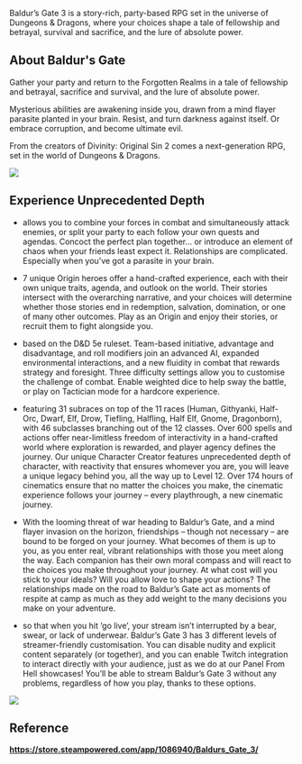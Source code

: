 <div class="top-wrapper">
<div>

Baldur’s Gate 3 is a story-rich, party-based RPG set in the universe of Dungeons & Dragons, where your choices shape a tale of fellowship and betrayal, survival and sacrifice, and the lure of absolute power.

## About Baldur's Gate

Gather your party and return to the Forgotten Realms in a tale of fellowship and betrayal, sacrifice and survival, and the lure of absolute power.

Mysterious abilities are awakening inside you, drawn from a mind flayer parasite planted in your brain. Resist, and turn darkness against itself. Or embrace corruption, and become ultimate evil.

From the creators of Divinity: Original Sin 2 comes a next-generation RPG, set in the world of Dungeons & Dragons.

</div>

<img src="https://encrypted-tbn0.gstatic.com/images?q=tbn:ANd9GcTh1iJAj5R20cgh18cOyRmdTj-Fqcf_nACgtQ&s" />

</div>

## Experience Unprecedented Depth

- allows you to combine your forces in combat and simultaneously attack enemies, or split your party to each follow your own quests and agendas. Concoct the perfect plan together… or introduce an element of chaos when your friends least expect it. Relationships are complicated. Especially when you’ve got a parasite in your brain.

- 7 unique Origin heroes offer a hand-crafted experience, each with their own unique traits, agenda, and outlook on the world. Their stories intersect with the overarching narrative, and your choices will determine whether those stories end in redemption, salvation, domination, or one of many other outcomes. Play as an Origin and enjoy their stories, or recruit them to fight alongside you.

- based on the D&D 5e ruleset. Team-based initiative, advantage and disadvantage, and roll modifiers join an advanced AI, expanded environmental interactions, and a new fluidity in combat that rewards strategy and foresight. Three difficulty settings allow you to customise the challenge of combat. Enable weighted dice to help sway the battle, or play on Tactician mode for a hardcore experience.

- featuring 31 subraces on top of the 11 races (Human, Githyanki, Half-Orc, Dwarf, Elf, Drow, Tiefling, Halfling, Half Elf, Gnome, Dragonborn), with 46 subclasses branching out of the 12 classes. Over 600 spells and actions offer near-limitless freedom of interactivity in a hand-crafted world where exploration is rewarded, and player agency defines the journey. Our unique Character Creator features unprecedented depth of character, with reactivity that ensures whomever you are, you will leave a unique legacy behind you, all the way up to Level 12. Over 174 hours of cinematics ensure that no matter the choices you make, the cinematic experience follows your journey – every playthrough, a new cinematic journey.

- With the looming threat of war heading to Baldur’s Gate, and a mind flayer invasion on the horizon, friendships – though not necessary – are bound to be forged on your journey. What becomes of them is up to you, as you enter real, vibrant relationships with those you meet along the way. Each companion has their own moral compass and will react to the choices you make throughout your journey. At what cost will you stick to your ideals? Will you allow love to shape your actions? The relationships made on the road to Baldur’s Gate act as moments of respite at camp as much as they add weight to the many decisions you make on your adventure.

- so that when you hit ‘go live’, your stream isn’t interrupted by a bear, swear, or lack of underwear. Baldur’s Gate 3 has 3 different levels of streamer-friendly customisation. You can disable nudity and explicit content separately (or together), and you can enable Twitch integration to interact directly with your audience, just as we do at our Panel From Hell showcases! You’ll be able to stream Baldur’s Gate 3 without any problems, regardless of how you play, thanks to these options.

<div class="image-wrapper-page">
<img src="https://encrypted-tbn0.gstatic.com/images?q=tbn:ANd9GcQ3Cde_OumVj-UoikiThr62OiEE8mQBGoYfwQ&s" />
</div>

## Reference

**https://store.steampowered.com/app/1086940/Baldurs_Gate_3/**

